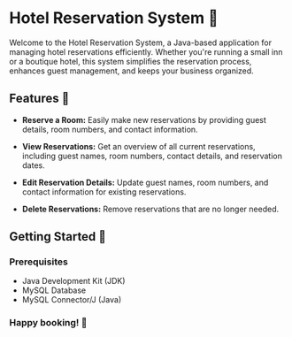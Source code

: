 # Hotel Reservation System 🏨

Welcome to the Hotel Reservation System, a Java-based application for managing hotel reservations efficiently. Whether you're running a small inn or a boutique hotel, this system simplifies the reservation process, enhances guest management, and keeps your business organized.

## Features 🌟

- **Reserve a Room:** Easily make new reservations by providing guest details, room numbers, and contact information.

- **View Reservations:** Get an overview of all current reservations, including guest names, room numbers, contact details, and reservation dates.

- **Edit Reservation Details:** Update guest names, room numbers, and contact information for existing reservations.

- **Delete Reservations:** Remove reservations that are no longer needed.

## Getting Started 🚀

### Prerequisites

- Java Development Kit (JDK)
- MySQL Database
- MySQL Connector/J (Java)


### Happy booking! 🌆
